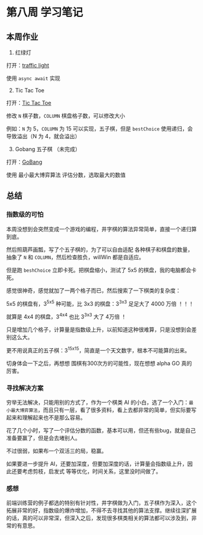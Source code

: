 # 第八周 学习笔记

## 本周作业

1. 红绿灯

打开：[traffic light](./traffic-light.html)

使用 `async await` 实现

2. Tic Tac Toe

打开：[Tic Tac Toe](./tictactoe.html)

修改 `N` 棋子数，`COLUMN` 棋盘格子数，可以修改大小

例如：`N` 为 5，`COLUMN` 为 15 可以实现，五子棋，但是 `bestChoice` 使用递归，会导致溢出（N 为 4，就会溢出）

3. Gobang 五子棋 （未完成）

打开：[GoBang](./gobang/index.html)

使用 最小最大博弈算法 评估分数，选取最大的数值

## 总结

### 指数级的可怕

本周没想到会突然变成一个游戏的编程，井字棋的算法异常简单，直接一个递归算到底。

然后照葫芦画瓢，写了个五子棋的，为了可以自由适配 各种棋子和棋盘的数量，抽象了 `N` 和 `COLUMN`，然后检查胜负，willWin 都是自适应。

但是跑 `beshChoice` 立即卡死。把棋盘缩小，测试了 5x5 的棋盘，我的电脑都会卡死。

感觉很神奇，感觉就加了一两个格子而已，然后搜索了一下棋类的复杂度：

5x5 的棋盘有，3<sup>5x5</sup> 种可能，比 3x3 的棋盘：3<sup>3x3</sup> 足足大了 4000 万倍 ！！！

就算是 4x4 的棋盘，3<sup>4x4</sup> 也比 3<sup>3x3</sup> 大了 4万倍 ！

只是增加几个格子，计算量是指数级上升，以前知道这种很难算，只是没想到会差别这么大。

更不用说真正的五子棋：3<sup>15x15</sup>，简直是一个天文数字，根本不可能算的出来。

切身体会一下之后，再想想 围棋有300次方的可能性，现在想想 alpha GO 真的厉害。

### 寻找解决方案

穷举无法解决，只能用别的方式了，作为一个棋类 AI 的小白，选了一个入门：`最小最大博弈算法`，而且只有一层，看了很多资料，看上去都非常的简单，但实际要写起来和理解起来也不是那么容易。

花了几个小时，写了一个评估分数的函数，基本可以用，但还有些bug，就是自己准备要赢了，但是会去堵别人。

不过很弱，如果布一个双活三的局，稳赢。

如果要进一步提升 AI，还要加深度，但要加深度的话，计算量会指数级上升，因此还要考虑剪枝，启发式 等等优化，时间关系，这里没时间做了。

### 感想

前端训练营的例子都选的特别有针对性，井字棋做为入门，五子棋作为深入，这个拓展非常的好，指数级的爆炸增加，不得不去寻找其他的算法支撑。继续往深扩展的话，真的可以非常深，但深入之后，发现很多棋类相关的算法都可以涉及到，非常的有意思。

